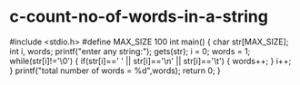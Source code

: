 # c-count-no-of-words-in-a-string
#include <stdio.h>
#define MAX_SIZE 100
int main()
{
  char str[MAX_SIZE];
  int i, words;
  printf("enter any string:");
  gets(str);
  i = 0;
  words = 1;
  while(str[i]!='\0')
  {
    if(str[i]==' ' || str[i]=='\n' || str[i]=='\t')
    {
      words++;
    }
    i++;
  }
  printf("total number of words = %d",words);
  return 0;
}
